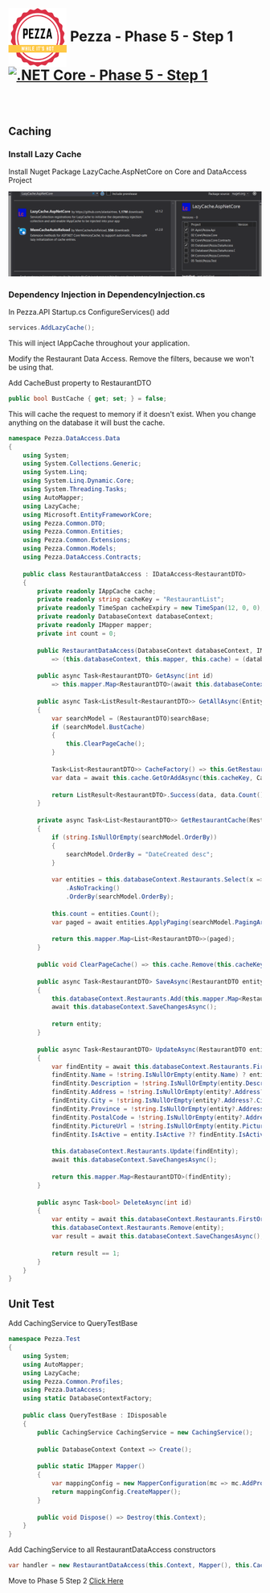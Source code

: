 <img align="left" width="116" height="116" src="../pezza-logo.png" />

# &nbsp;**Pezza - Phase 5 - Step 1** [![.NET Core - Phase 5 - Step 1](https://github.com/entelect-incubator/.NET/actions/workflows/dotnet-phase5-step1.yml/badge.svg)](https://github.com/entelect-incubator/.NET/actions/workflows/dotnet-phase5-step1.yml)

<br/><br/>

## **Caching**

### **Install Lazy Cache**

Install Nuget Package LazyCache.AspNetCore on Core and DataAccess Project

![](2021-01-15-12-44-19.png)

### **Dependency Injection in DependencyInjection.cs**

In Pezza.API Startup.cs ConfigureServices() add

```cs
services.AddLazyCache();
```

This will inject IAppCache throughout your application.

Modify the Restaurant Data Access. Remove the filters, because we won't be using that.

Add CacheBust property to RestaurantDTO

```cs
public bool BustCache { get; set; } = false;
```

This will cache the request to memory if it doesn't exist. When you change anything on the database it will bust the cache.

```cs
namespace Pezza.DataAccess.Data
{
    using System;
    using System.Collections.Generic;
    using System.Linq;
    using System.Linq.Dynamic.Core;
    using System.Threading.Tasks;
    using AutoMapper;
    using LazyCache;
    using Microsoft.EntityFrameworkCore;
    using Pezza.Common.DTO;
    using Pezza.Common.Entities;
    using Pezza.Common.Extensions;
    using Pezza.Common.Models;
    using Pezza.DataAccess.Contracts;

    public class RestaurantDataAccess : IDataAccess<RestaurantDTO>
    {
        private readonly IAppCache cache;
        private readonly string cacheKey = "RestaurantList";
        private readonly TimeSpan cacheExpiry = new TimeSpan(12, 0, 0);
        private readonly DatabaseContext databaseContext;
        private readonly IMapper mapper;
        private int count = 0;

        public RestaurantDataAccess(DatabaseContext databaseContext, IMapper mapper, IAppCache cache)
            => (this.databaseContext, this.mapper, this.cache) = (databaseContext, mapper, cache);

        public async Task<RestaurantDTO> GetAsync(int id)
            => this.mapper.Map<RestaurantDTO>(await this.databaseContext.Restaurants.FirstOrDefaultAsync(x => x.Id == id));

        public async Task<ListResult<RestaurantDTO>> GetAllAsync(Entity searchBase)
        {
            var searchModel = (RestaurantDTO)searchBase;
            if (searchModel.BustCache)
            {
                this.ClearPageCache();
            }

            Task<List<RestaurantDTO>> CacheFactory() => this.GetRestaurantCache(searchModel);
            var data = await this.cache.GetOrAddAsync(this.cacheKey, CacheFactory, this.cacheExpiry);

            return ListResult<RestaurantDTO>.Success(data, data.Count());
        }

        private async Task<List<RestaurantDTO>> GetRestaurantCache(RestaurantDTO searchModel)
        {
            if (string.IsNullOrEmpty(searchModel.OrderBy))
            {
                searchModel.OrderBy = "DateCreated desc";
            }

            var entities = this.databaseContext.Restaurants.Select(x => x)
                .AsNoTracking()
                .OrderBy(searchModel.OrderBy);

            this.count = entities.Count();
            var paged = await entities.ApplyPaging(searchModel.PagingArgs).ToListAsync();

            return this.mapper.Map<List<RestaurantDTO>>(paged);
        }

        public void ClearPageCache() => this.cache.Remove(this.cacheKey);

        public async Task<RestaurantDTO> SaveAsync(RestaurantDTO entity)
        {
            this.databaseContext.Restaurants.Add(this.mapper.Map<Restaurant>(entity));
            await this.databaseContext.SaveChangesAsync();

            return entity;
        }

        public async Task<RestaurantDTO> UpdateAsync(RestaurantDTO entity)
        {
            var findEntity = await this.databaseContext.Restaurants.FirstOrDefaultAsync(x => x.Id == entity.Id);
            findEntity.Name = !string.IsNullOrEmpty(entity.Name) ? entity.Name : findEntity.Name;
            findEntity.Description = !string.IsNullOrEmpty(entity.Description) ? entity.Description : findEntity.Description;
            findEntity.Address = !string.IsNullOrEmpty(entity?.Address?.Address) ? entity?.Address?.Address : findEntity.Address;
            findEntity.City = !string.IsNullOrEmpty(entity?.Address?.City) ? entity?.Address?.City : findEntity.City;
            findEntity.Province = !string.IsNullOrEmpty(entity?.Address?.Province) ? entity?.Address?.Province : findEntity.Province;
            findEntity.PostalCode = !string.IsNullOrEmpty(entity?.Address?.PostalCode) ? entity?.Address?.PostalCode : findEntity.PostalCode;
            findEntity.PictureUrl = !string.IsNullOrEmpty(entity.PictureUrl) ? entity.PictureUrl : findEntity.PictureUrl;
            findEntity.IsActive = entity.IsActive ?? findEntity.IsActive;

            this.databaseContext.Restaurants.Update(findEntity);
            await this.databaseContext.SaveChangesAsync();

            return this.mapper.Map<RestaurantDTO>(findEntity);
        }

        public async Task<bool> DeleteAsync(int id)
        {
            var entity = await this.databaseContext.Restaurants.FirstOrDefaultAsync(x => x.Id == id);
            this.databaseContext.Restaurants.Remove(entity);
            var result = await this.databaseContext.SaveChangesAsync();

            return result == 1;
        }
    }
}
```

## **Unit Test**

Add CachingService to QueryTestBase

```cs
namespace Pezza.Test
{
    using System;
    using AutoMapper;
    using LazyCache;
    using Pezza.Common.Profiles;
    using Pezza.DataAccess;
    using static DatabaseContextFactory;

    public class QueryTestBase : IDisposable
    {
        public CachingService CachingService = new CachingService();

        public DatabaseContext Context => Create();

        public static IMapper Mapper()
        {
            var mappingConfig = new MapperConfiguration(mc => mc.AddProfile(new MappingProfile()));
            return mappingConfig.CreateMapper();
        }

        public void Dispose() => Destroy(this.Context);
    }
}
```

Add CachingService to all RestaurantDataAccess constructors

```cs
var handler = new RestaurantDataAccess(this.Context, Mapper(), this.CachingService);
```

Move to Phase 5 Step 2
[Click Here](https://github.com/entelect-incubator/.NET/tree/master/Phase%205/Step%202) 